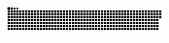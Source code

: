 <picture>
  <source media="(prefers-color-scheme: dark)" srcset="https://raw.githubusercontent.com/maydrate/maydrate/output/github-contribution-grid-snake-dark.svg">
  <source media="(prefers-color-scheme: light)" srcset="https://raw.githubusercontent.com/maydrate/maydrate/output/github-contribution-grid-snake.svg">
  <img alt="github contribution grid snake animation" src="https://raw.githubusercontent.com/maydrate/maydrate/output/github-contribution-grid-snake.svg">
</picture>
